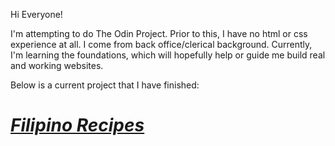 Hi Everyone!

I'm  attempting to do The Odin Project. Prior to this, I have no html or css experience at all. I come from back office/clerical background. Currently, I'm learning the foundations, which will hopefully help or guide me build real and working websites.

Below is a current project that I have finished:

# <a href="https://acfacf90.github.io/odin-recipes/"><em>Filipino Recipes</em></a>

